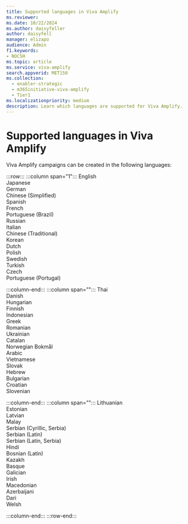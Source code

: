 ```yaml
---
title: Supported languages in Viva Amplify
ms.reviewer:
ms.date: 10/22/2024
ms.author: daisyfeller
author: daisyfell
manager: elizapo
audience: Admin
f1.keywords:
- NOCSH
ms.topic: article
ms.service: viva-amplify
search.appverid: MET150
ms.collection:
  - enabler-strategic
  - m365initiative-viva-amplify
  - Tier1
ms.localizationpriority: medium
description: Learn which languages are supported for Viva Amplify.
---
```

# Supported languages in Viva Amplify

Viva Amplify campaigns can be created in the following languages:

:::row:::
   :::column span="1":::
      English <br>
      Japanese <br>
      German <br>
      Chinese (Simplified) <br>
      Spanish <br>
      French <br>
      Portuguese (Brazil) <br>
      Russian <br>
      Italian <br>
      Chinese (Traditional) <br>
      Korean <br>
      Dutch <br>
      Polish <br>
      Swedish <br>
      Turkish <br>
      Czech <br>
      Portuguese (Portugal) <br>

   :::column-end:::
   :::column span="":::
      Thai <br>
      Danish <br>
      Hungarian <br>
      Finnish <br>
      Indonesian <br>
      Greek <br>
      Romanian <br>
      Ukrainian <br>
      Catalan <br>
      Norwegian Bokmål <br>
      Arabic <br>
      Vietnamese <br>
      Slovak <br>
      Hebrew <br>
      Bulgarian <br>
      Croatian <br>
      Slovenian <br>

   :::column-end:::
   :::column span="":::
      Lithuanian <br>
      Estonian <br>
      Latvian <br>
      Malay <br>
      Serbian (Cyrillic, Serbia) <br>
      Serbian (Latin) <br>
      Serbian (Latin, Serbia) <br>
      Hindi <br>
      Bosnian (Latin) <br>
      Kazakh <br>
      Basque <br>
      Galician <br>
      Irish <br>
      Macedonian <br>
      Azerbaijani <br>
      Dari <br>
      Welsh <br>

   :::column-end:::
:::row-end:::

